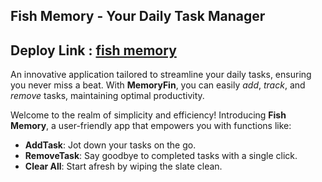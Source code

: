 ## **Fish Memory - Your Daily Task Manager**
Deploy Link : [fish memory](https://mohattallah.github.io/fish-memory/)
---

An innovative application tailored to streamline your daily tasks, ensuring you never miss a beat. With **MemoryFin**, you can easily _add_, _track_, and _remove_ tasks, maintaining optimal productivity.

Welcome to the realm of simplicity and efficiency! Introducing **Fish Memory**, a user-friendly app that empowers you with functions like:

- **AddTask**: Jot down your tasks on the go.
- **RemoveTask**: Say goodbye to completed tasks with a single click.
- **Clear All**: Start afresh by wiping the slate clean.

